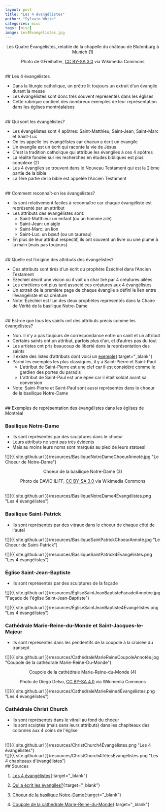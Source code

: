 ```yaml
---
layout: post
title: "Les 4 évangélistes"
author: "Sylvain White"
categories: misc
tags: [misc]
image: Les4Évangélistes.jpg
---
```

<p style="text-align: center;">Les Quatre Évangélistes, retable de la chapelle du château de Blutenburg à Munich (1)</p>
 <p style="text-align: center;">Photo de GFreihalter, <a href="https://creativecommons.org/licenses/by-sa/3.0" target="_blank">CC BY-SA 3.0</a> via Wikimedia Commons</p>


<br/>
## Les 4 évangélistes

* Dans la liturgie catholique, un prêtre lit toujours un extrait d'un évangile durant la messe
* Les évangélistes sont donc très souvent représentés dans les églises
* Cette rubrique contient des nombreux exemples de leur représentation dans les églises montréalaises

<br/>
## Qui sont les évangélistes?

* Les évangélistes sont 4 apôtres: Saint-Matthieu, Saint-Jean, Saint-Marc et Saint-Luc
* On les appelle les évangélistes car chacun a écrit un évangile
* Un évangile est un écrit qui raconte la vie de Jésus
* C'est la tradition catholique qui attribue les évangiles à ces 4 apôtres
* La réalité fondée sur les recherches en études bibliques est plus complexe (2)
* Les 4 évangiles se trouvent dans le Nouveau Testament qui est la 2ième partie de la bible
* La 1ère partie de la bible est appelée l’Ancien Testament

<br/>
## Comment reconnaît-on les évangélistes?

* Ils sont relativement faciles à reconnaître car chaque évangéliste est représenté par un attribut
* Les attributs des évangélistes sont:
    * Saint-Matthieu: un enfant (ou un homme ailé)
    * Saint-Jean: un aigle
    * Saint-Marc: un lion
    * Saint-Luc: un bœuf (ou un taureau)
* En plus de leur attribut respectif, ils ont souvent un livre ou une plume à la main (mais pas toujours) 

<br/>
## Quelle est l’origine des attributs des évangélistes?

* Ces attributs sont tirés d’un écrit du prophète Ézéchiel dans l’Ancien Testament
* Ézéchiel décrit une vision où il voit un char tiré par 4 créatures ailées
* Les chrétiens ont plus tard associé ces créatures aux 4 évangélistes
* Un extrait de la première page de chaque évangile a défini le lien entre l’évangéliste et sa créature
* Note: Ézéchiel est l’un des deux prophètes représentés dans la Chaire de Vérité de la basilique Notre-Dame

<br/>
## Est-ce que tous les saints ont des attributs précis comme les évangélistes?

* Non. Il n’y a pas toujours de correspondance entre un saint et un attribut
* Certains saints ont un attribut, parfois plus d’un, et d’autres pas du tout
* Les artistes ont pris beaucoup de liberté dans la représentation des saints
* Il existe des listes d’attributs dont voici un [exemple](https://fr.wikipedia.org/wiki/Attributs_des_saints){:target="_blank"}
* Parmi les exemples les plus classiques, il y a Saint-Pierre et Saint-Paul
    * L’attribut de Saint-Pierre est une clef car il est considéré comme le gardien des portes du paradis
    * L’attribut de Saint-Paul est une épée car il était soldat avant sa conversion
* Note: Saint-Pierre et Saint-Paul sont aussi représentés dans le choeur de la basilique Notre-Dame

<br/>
## Exemples de représentation des évangélistes dans les églises de Montréal

### Basilique Notre-Dame

* Ils sont représentés par des sculptures dans le choeur
* Leurs attributs ne sont pas très évidents
* Mais au moins leurs noms sont marqués au pied de leurs statues!

![]({{ site.github.url }}/resources/BasiliqueNotreDameChoeurAnnoté.jpg "Le Choeur de Notre-Dame")

<p style="text-align: center;">Choeur de la basilique Notre-Dame (3)</p>
<p style="text-align: center;">Photo de DAVID ILIFF, <a href="https://creativecommons.org/licenses/by-sa/3.0" target="_blank">CC BY-SA 3.0</a> via Wikimedia Commons</p>

<br/>
![]({{ site.github.url }}/resources/BasiliqueNotreDame4Évangélistes.png "Les 4 évangélistes")

### Basilique Saint-Patrick

* Ils sont représentés par des vitraux dans le choeur de chaque côté de l'autel

![]({{ site.github.url }}/resources/BasiliqueSaintPatrickChoeurAnnoté.jpg "Le Choeur de Saint-Patrick")

![]({{ site.github.url }}/resources/BasiliqueSaintPatrick4Évangélistes.png "Les 4 évangélistes")

### Église Saint-Jean-Baptiste

* Ils sont représentés par des sculptures de la façade

![]({{ site.github.url }}/resources/ÉgliseSaintJeanBaptisteFacadeAnnotée.jpg "Façade de l'église Saint-Jean-Baptiste")

![]({{ site.github.url }}/resources/ÉgliseSaintJeanBaptiste4Évangélistes.png "Les 4 évangélistes")

### Cathédrale Marie-Reine-du-Monde et Saint-Jacques-le-Majeur

* Ils sont représentés dans les pendentifs de la coupole à la croisée du transept 

![]({{ site.github.url }}/resources/CathédraleMarieReineCoupoleAnnotée.jpg "Coupole de la cathédrale Marie-Reine-Du-Monde")

<p style="text-align: center;">Coupole de la cathédrale Marie-Reine-du-Monde (4)</p>
<p style="text-align: center;">Photo de Diego Delso, <a href="https://creativecommons.org/licenses/by-sa/4.0" target="_blank">CC BY-SA 4.0</a> via Wikimedia Commons</p>

![]({{ site.github.url }}/resources/CathédraleMarieReine4Évangélistes.png "Les 4 évangélistes")

### Cathédrale Christ Church

* Ils sont représentés dans le vitrail au fond du choeur
* Ils sont sculptés (mais sans leurs attributs) dans les chapiteaux des colonnes aux 4 coins de l'église 

<br/>
![]({{ site.github.url }}/resources/ChristChurch4Évangélistes.png "Les 4 évangélistes")

<br/>
![]({{ site.github.url }}/resources/ChristChurch4TêtesÉvangélistes.png "Les 4 chapiteaux d'évangélistes")

<br/>
## Sources

1. [Les 4 évangélistes](https://commons.wikimedia.org/w/index.php?curid=44062658){:target="_blank"}

2. [Qui a écrit les évangiles?](https://officedecatechese.qc.ca/formation/bible/bible101/2016/201610_Doane.html){:target="_blank"}

3. [Choeur de la basilique Notre-Dame](https://en.wikipedia.org/wiki/Notre-Dame_Basilica_%28Montreal%29#/media/File:Notre-Dame_Basilica_Interior,_Montreal,_Canada_-_Diliff.jpg){:target="_blank"}

4. [Coupole de la cathédrale Marie-Reine-du-Monde](https://commons.wikimedia.org/wiki/File:Catedral_de_Mar%C3%ADa_Reina_del_Mundo,_Montreal,_Canad%C3%A1,_2017-08-12,_DD_61-63_HDR.jpg){:target="_blank"}


